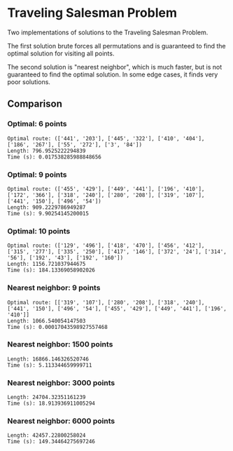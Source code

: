 # Traveling Salesman Problem

Two implementations of solutions to the Traveling Salesman Problem.

The first solution brute forces all permutations and is guaranteed to find
the optimal solution for visiting all points.

The second solution is "nearest neighbor", which is much faster, but is not
guaranteed to find the optimal solution. In some edge cases, it finds very poor
solutions.

## Comparison

### Optimal: 6 points

```
Optimal route: (['441', '203'], ['445', '322'], ['410', '404'], ['186', '267'], ['55', '272'], ['3', '84'])
Length: 796.9525222294839
Time (s): 0.017538285988848656
```

### Optimal: 9 points

```
Optimal route: (['455', '429'], ['449', '441'], ['196', '410'], ['172', '366'], ['318', '240'], ['280', '208'], ['319', '107'], ['441', '150'], ['496', '54'])
Length: 909.2229786949287
Time (s): 9.90254145200015
```

### Optimal: 10 points

```
Optimal route: (['129', '496'], ['418', '470'], ['456', '412'], ['315', '277'], ['335', '250'], ['417', '146'], ['372', '24'], ['314', '56'], ['192', '43'], ['192', '160'])
Length: 1156.721037944675
Time (s): 184.13369058902026
```

### Nearest neighbor: 9 points

```
Optimal route: [['319', '107'], ['280', '208'], ['318', '240'], ['441', '150'], ['496', '54'], ['455', '429'], ['449', '441'], ['196', '410']]
Length: 1066.540054147503
Time (s): 0.00017043598927557468
```

### Nearest neighbor: 1500 points

```
Length: 16866.146326520746
Time (s): 5.113344659999711
```

### Nearest neighbor: 3000 points

```
Length: 24704.32351161239
Time (s): 18.913936911005294
```

### Nearest neighbor: 6000 points

```
Length: 42457.22800258024
Time (s): 149.34464275697246
```
